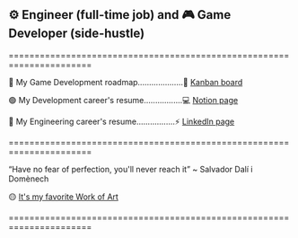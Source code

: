 
## ⚙️ Engineer (full-time job) and 🎮 Game Developer (side-hustle)

======================================================================

🔴 My Game Development roadmap....................🧠 [Kanban board](https://github.com/users/DouglasNeiva60/projects/1)

🟢 My Development career's resume.................💻 [Notion page](https://douglasneiva60.notion.site/Douglas-Neiva-s-resume-CV-Engineer-Full-Stack-Developer-82acdd833e38479f994a560772bce92a)

🔵 My Engineering career's resume.................⚡ [LinkedIn page](https://www.linkedin.com/in/douglasneiva50/)

======================================================================

“Have no fear of perfection, you'll never reach it”  ~  Salvador Dalí i Domènech

🟡 [It's my favorite Work of Art](https://en.wikipedia.org/wiki/The_Persistence_of_Memory)

======================================================================
